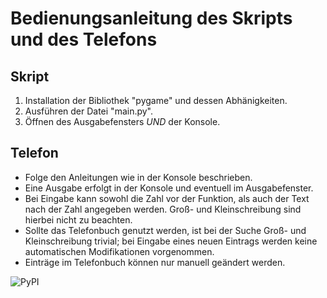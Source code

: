 # Bedienungsanleitung des Skripts und des Telefons

## Skript
1. Installation der Bibliothek "pygame" und dessen Abhänigkeiten.
2. Ausführen der Datei "main.py".
3. Öffnen des Ausgabefensters *UND* der Konsole.

## Telefon
- Folge den Anleitungen wie in der Konsole beschrieben.
- Eine Ausgabe erfolgt in der Konsole und eventuell im Ausgabefenster.
- Bei Eingabe kann sowohl die Zahl vor der Funktion, als auch der Text nach der Zahl angegeben werden. Groß- und Kleinschreibung sind hierbei nicht zu beachten.
- Sollte das Telefonbuch genutzt werden, ist bei der Suche Groß- und Kleinschreibung trivial; bei Eingabe eines neuen Eintrags werden keine automatischen Modifikationen vorgenommen.
- Einträge im Telefonbuch können nur manuell geändert werden.

![PyPI](https://img.shields.io/pypi/v/pygame?logo=python)